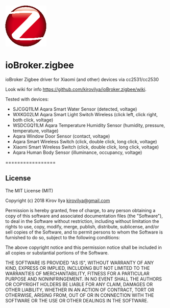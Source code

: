 ![Logo](admin/zigbee.png)
# ioBroker.zigbee

ioBroker Zigbee driver for Xiaomi (and other) devices via cc2531/cc2530

Look wiki for info https://github.com/kirovilya/ioBroker.zigbee/wiki.

Tested with devices:
* SJCGQ11LM Aqara Smart Water Sensor (detected, voltage)
* WXKG02LM Aqara Smart Light Switch Wireless (click left, click right, both click, voltage)
* WSDCGQ11LM Aqara Temperature Humidity Sensor (humidity, pressure, temperature, voltage)
* Aqara Window Door Sensor (contact, voltage)
* Aqara Smart Wireless Switch (click, double click, long click, voltage)
* Xiaomi Smart Wireless Switch (click, double click, long click, voltage)
* Aqara Human Body Sensor (illuminance, occupancy, voltage)


=================

## License
The MIT License (MIT)

Copyright (c) 2018 Kirov Ilya <kirovilya@gmail.com>

Permission is hereby granted, free of charge, to any person obtaining a copy
of this software and associated documentation files (the "Software"), to deal
in the Software without restriction, including without limitation the rights
to use, copy, modify, merge, publish, distribute, sublicense, and/or sell
copies of the Software, and to permit persons to whom the Software is
furnished to do so, subject to the following conditions:

The above copyright notice and this permission notice shall be included in
all copies or substantial portions of the Software.

THE SOFTWARE IS PROVIDED "AS IS", WITHOUT WARRANTY OF ANY KIND, EXPRESS OR
IMPLIED, INCLUDING BUT NOT LIMITED TO THE WARRANTIES OF MERCHANTABILITY,
FITNESS FOR A PARTICULAR PURPOSE AND NONINFRINGEMENT. IN NO EVENT SHALL THE
AUTHORS OR COPYRIGHT HOLDERS BE LIABLE FOR ANY CLAIM, DAMAGES OR OTHER
LIABILITY, WHETHER IN AN ACTION OF CONTRACT, TORT OR OTHERWISE, ARISING FROM,
OUT OF OR IN CONNECTION WITH THE SOFTWARE OR THE USE OR OTHER DEALINGS IN
THE SOFTWARE.
